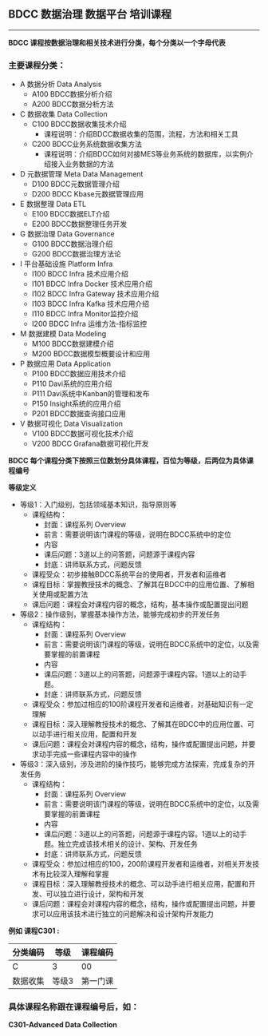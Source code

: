 ## BDCC 数据治理 数据平台 培训课程
---
**BDCC 课程按数据治理和相关技术进行分类，每个分类以一个字母代表**

### 主要课程分类：
- A 数据分析 Data Analysis
  - A100 BDCC数据分析介绍
  - A200 BDCC数据分析方法
- C 数据收集 Data Collection
  - C100 BDCC数据收集技术介绍
    - 课程说明：介绍BDCC数据收集的范围，流程，方法和相关工具
  - C200 BDCC业务系统数据收集方法
    - 课程说明：介绍BDCC如何对接MES等业务系统的数据库，以实例介绍接入业务数据的方法
- D 元数据管理 Meta Data Management
  - D100 BDCC元数据管理介绍
  - D200 BDCC Kbase元数据管理应用
- E 数据整理 Data ETL
  - E100 BDCC数据ELT介绍
  - E200 BDCC数据整理任务开发
- G 数据治理 Data Governance
  - G100 BDCC数据治理介绍
  - G200 BDCC数据治理方法论
- I 平台基础设施 Platform Infra
  - I100 BDCC Infra 技术应用介绍
  - I101 BDCC Infra Docker 技术应用介绍
  - I102 BDCC Infra Gateway 技术应用介绍
  - I103 BDCC Infra Kafka 技术应用介绍
  - I110 BDCC Infra Monitor监控介绍
  - I200 BDCC Infra 运维方法-指标监控
- M 数据建模 Data Modeling
  - M100 BDCC数据建模介绍
  - M200 BDCC数据模型概要设计和应用
- P 数据应用 Data Application
  - P100 BDCC数据应用技术介绍
  - P110 Davi系统的应用介绍
  - P111 Davi系统中Kanban的管理和发布
  - P150 Insight系统的应用介绍
  - P201 BDCC数据查询接口应用
- V 数据可视化 Data Visualization
  - V100 BDCC数据可视化技术介绍
  - V200 BDCC Grafana数据可视化开发

**BDCC 每个课程分类下按照三位数划分具体课程，百位为等级，后两位为具体课程编号**

**等级定义**
- 等级1：入门级别，包括领域基本知识，指导原则等
  - 课程结构：
    - 封面：课程系列 Overview
    - 前言：需要说明该门课程的等级，说明在BDCC系统中的定位
    - 内容
    - 课后问题：3道以上的问答题，问题源于课程内容
    - 封底：讲师联系方式，问题反馈
  - 课程受众：初步接触BDCC系统平台的使用者，开发者和运维者
  - 课程目标：掌握教授技术的概念、了解其在BDCC中的应用位置、了解相关使用或配置方法
  - 课后问题：课程会对课程内容的概念，结构，基本操作或配置提出问题
- 等级2：操作级别，掌握基本操作方法，能够完成初步的开发任务
  - 课程结构：
    - 封面：课程系列 Overview
    - 前言：需要说明该门课程的等级，说明在BDCC系统中的定位，以及需要掌握的前置课程
    - 内容
    - 课后问题：3道以上的问答题，问题源于课程内容。1道以上的动手题。
    - 封底：讲师联系方式，问题反馈
  - 课程受众：参加过相应的100阶课程开发者和运维者，对基础知识有一定理解
  - 课程目标：深入理解教授技术的概念、了解其在BDCC中的应用位置、可以动手进行相关应用，配置和开发
  - 课后问题：课程会对课程内容的概念，结构，操作或配置提出问题，并要求动手完成一些课程内容中的操作
- 等级3：深入级别，涉及进阶的操作技巧，能够完成方法探索，完成复杂的开发任务
  - 课程结构：
    - 封面：课程系列 Overview
    - 前言：需要说明该门课程的等级，说明在BDCC系统中的定位，以及需要掌握的前置课程
    - 内容
    - 课后问题：3道以上的问答题，问题源于课程内容。1道以上的动手题。独立完成该技术相关的设计、架构、开发任务
    - 封底：讲师联系方式，问题反馈
  - 课程受众：参加过相应的100，200阶课程开发者和运维者，对相关开发技术有比较深入理解和掌握
  - 课程目标：深入理解教授技术的概念、可以动手进行相关应用，配置和开发、可以独立进行设计，架构和开发
  - 课后问题：课程会对课程内容的概念，结构，操作或配置提出问题，并要求可以应用该技术进行独立的问题解决和设计架构开发能力

**例如 课程C301 :**

|分类编码|等级|课程编码|
--------|----|-------|
|C      |3   | 00 |
|数据收集|等级3|第一门课|

### 具体课程名称跟在课程编号后，如：
**C301-Advanced Data Collection**


